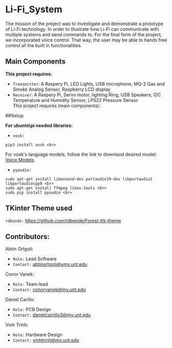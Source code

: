 # Li-Fi_System

The mission of the project was to Investigate and demonstrate a prototype of Li-Fi technology. In order to illustrate how Li-Fi can communicate with multiple systems and send commands to. For the final form of the project, we incorporated voice control. That way, the user may be able to hands free control all the built in functionalities.

## Main Components

**This project requires:** <br>
- `Transmitter`: A Raspery Pi, LED Lights, USB microphone, MQ-2 Gas and Smoke Analog Sensor, Raspberry LCD display <br>
- `Receiver`:    A Raspery Pi, Servo motor, lighting Ring, USB Speakers, I2C Temperature and Humidity Sensor, LPS22 Pressure Sensor <br>
This project requires (main components):

##Setup

**For ubunto\pi needed libraries:** <br>

- `vosk:` <br>
```
pip3 install vosk <br>
```
For vosk's language models, follow the link to downlaod desired model: [Voice Models](https://alphacephei.com/vosk/models) <br>

- `pyaudio:` <br>
```
sudo apt-get install libasound-dev portaudio19-dev libportaudio2 libportaudiocpp0 <br>
sudo apt-get install ffmpeg libav-tools <br>
sudo pip install pyaudio <br>
```

## TKinter Theme used

`rdbende:` https://github.com/rdbende/Forest-ttk-theme

## Contributors:

Abtin Ortgoli: <br>
- `Role:` Lead Software
- `Contact:` abtinortgoli@ymy.unt.edu

Conor Vanek: <br>
- `Role:` Team lead
- `Contact:` conorvanek@my.unt.edu <br>

Daniel Carillo: <br>
- `Role:` PCB Design
- `Contact:` danielcarrillo3@my.unt.edu

Vinh Trinh: <br>
- `Role:` Hardware Design
- `Contact:` vinhtrinh@my.unt.edu
